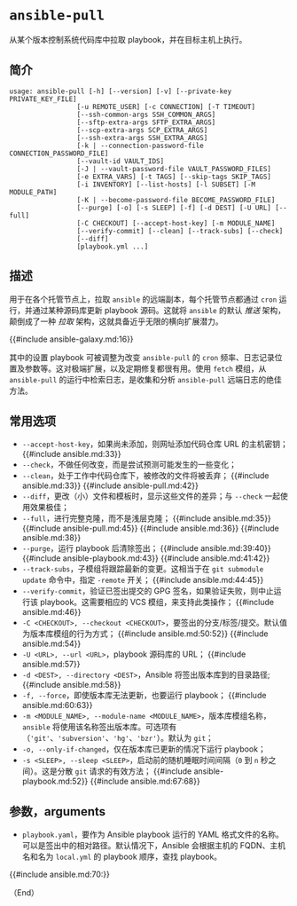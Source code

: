 # `ansible-pull`

从某个版本控制系统代码库中拉取 playbook，并在目标主机上执行。

## 简介

```console
usage: ansible-pull [-h] [--version] [-v] [--private-key PRIVATE_KEY_FILE]
                 [-u REMOTE_USER] [-c CONNECTION] [-T TIMEOUT]
                 [--ssh-common-args SSH_COMMON_ARGS]
                 [--sftp-extra-args SFTP_EXTRA_ARGS]
                 [--scp-extra-args SCP_EXTRA_ARGS]
                 [--ssh-extra-args SSH_EXTRA_ARGS]
                 [-k | --connection-password-file CONNECTION_PASSWORD_FILE]
                 [--vault-id VAULT_IDS]
                 [-J | --vault-password-file VAULT_PASSWORD_FILES]
                 [-e EXTRA_VARS] [-t TAGS] [--skip-tags SKIP_TAGS]
                 [-i INVENTORY] [--list-hosts] [-l SUBSET] [-M MODULE_PATH]
                 [-K | --become-password-file BECOME_PASSWORD_FILE]
                 [--purge] [-o] [-s SLEEP] [-f] [-d DEST] [-U URL] [--full]
                 [-C CHECKOUT] [--accept-host-key] [-m MODULE_NAME]
                 [--verify-commit] [--clean] [--track-subs] [--check]
                 [--diff]
                 [playbook.yml ...]
```

## 描述


用于在各个托管节点上，拉取 `ansible` 的远端副本，每个托管节点都通过 `cron` 运行，并通过某种源码库更新 playbook 源码。这就将 `ansible` 的默认 *推送* 架构，颠倒成了一种 *拉取* 架构，这就具备近乎无限的横向扩展潜力。

{{#include ansible-galaxy.md:16}}

其中的设置 playbook 可被调整为改变 `ansible-pull` 的 `cron` 频率、日志记录位置及参数等。这对极端扩展，以及定期修复都很有用。使用 `fetch` 模组，从 `ansible-pull` 的运行中检索日志，是收集和分析 `ansible-pull` 远端日志的绝佳方法。


## 常用选项

- `--accept-host-key`，如果尚未添加，则网址添加代码仓库 URL 的主机密钥；
{{#include ansible.md:33}}
- `--check`，不做任何改变，而是尝试预测可能发生的一些变化；
- `--clean`，处于工作中代码仓库下，被修改的文件将被丢弃；
{{#include ansible.md:33}}
{{#include ansible-pull.md:42}}
- `--diff`，更改（小）文件和模板时，显示这些文件的差异；与 `--check` 一起使用效果极佳；
- `--full`，进行完整克隆，而不是浅层克隆；
{{#include ansible.md:35}}
{{#include ansible-pull.md:45}}
{{#include ansible.md:36}}
{{#include ansible.md:38}}
- `--purge`，运行 playbook 后清除签出；
{{#include ansible.md:39:40}}
{{#include ansible-playbook.md:43}}
{{#include ansible.md:41:42}}
- `--track-subs`，子模组将跟踪最新的变更。这相当于在 `git submodule update` 命令中，指定 `-remote` 开关；
{{#include ansible.md:44:45}}
- `--verify-commit`，验证已签出提交的 GPG 签名，如果验证失败，则中止运行该 playbook。这需要相应的 VCS 模组，来支持此类操作；
{{#include ansible.md:46}}
- `-C <CHECKOUT>, --checkout <CHECKOUT>`，要签出的分支/标签/提交。默认值为版本库模组的行为方式；
{{#include ansible.md:50:52}}
{{#include ansible.md:54}}
- `-U <URL>, --url <URL>`，playbook 源码库的 URL；
{{#include ansible.md:57}}
- `-d <DEST>, --directory <DEST>`，Ansible 将签出版本库到的目录路径;
{{#include ansible.md:58}}
- `-f, --force`，即使版本库无法更新，也要运行 playbook；
{{#include ansible.md:60:63}}
- `-m <MODULE_NAME>, --module-name <MODULE_NAME>`，版本库模组名称，`ansible` 将使用该名称签出版本库。可选项有（`'git'`、`'subversion'`、`'hg'`、`'bzr'`）。默认为 `git`；
- `-o, --only-if-changed`，仅在版本库已更新的情况下运行 playbook；
- `-s <SLEEP>, --sleep <SLEEP>`，启动前的随机睡眠时间间隔（`0` 到 `n` 秒之间）。这是分散 `git` 请求的有效方法；
{{#include ansible-playbook.md:52}}
{{#include ansible.md:67:68}}


## 参数，arguments

- `playbook.yaml`，要作为 Ansible playbook 运行的 YAML 格式文件的名称。可以是签出中的相对路径。默认情况下，Ansible 会根据主机的 FQDN、主机名和名为 `local.yml` 的 playbook 顺序，查找 playbook。



{{#include ansible.md:70:}}


（End）


